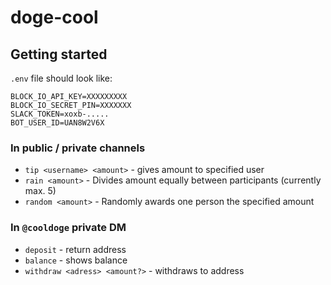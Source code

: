 # doge-cool

## Getting started

`.env` file should look like:

```
BLOCK_IO_API_KEY=XXXXXXXXX
BLOCK_IO_SECRET_PIN=XXXXXXX
SLACK_TOKEN=xoxb-.....
BOT_USER_ID=UAN8W2V6X
```

### In public / private channels

- `tip <username> <amount>` - gives amount to specified user
- `rain <amount>` - Divides amount equally between participants (currently max. 5)
- `random <amount>` - Randomly awards one person the specified amount

### In `@cooldoge` private DM

- `deposit` - return address
- `balance` - shows balance
- `withdraw <adress> <amount?>` - withdraws to address
